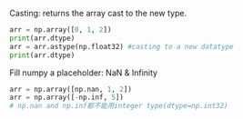 Casting: returns the array cast to the new type.
```python
arr = np.array([0, 1, 2])
print(arr.dtype)
arr = arr.astype(np.float32) #casting to a new datatype
print(arr.dtype)
```

Fill numpy a placeholder: NaN & Infinity
```python
arr = np.array([np.nan, 1, 2])
arr = np.array([-np.inf, 5]) 
# np.nan and np.inf都不能用integer type(dtype=np.int32)
```
